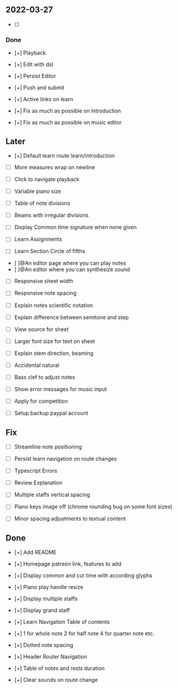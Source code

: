 ## 2022-03-27

- [ ] 


### Done

- [+] Playback
- [+] Edit with dsl
- [+] Persist Editor

- [+] Push and submit
- [+] Active links on learn
- [+] Fix as much as possible on introduction
- [+] Fix as much as possible on music editor

## Later

- [+] Default learn route learn/introduction
- [ ] More measures wrap on newline

- [ ] Click to navigate playback
- [ ] Variable piano size

- [ ] Table of note divisions
- [ ] Beams with irregular divisions
- [ ] Display Common time signature when none given

- [ ] Learn Assignments
- [ ] Learn Section Circle of fifths
- [ ]@An editor page where you can play notes
- [ ]@An editor where you can synthesize sound

- [ ] Responsive sheet width
- [ ] Responsive note spacing
- [ ] Explain notes scientific notation
- [ ] Explain difference between semitone and step
- [ ] View source for sheet
- [ ] Larger font size for text on sheet
- [ ] Explain stem direction, beaming
- [ ] Accidental natural
- [ ] Bass clef to adjust notes

- [ ] Show error messages for music input


- [ ] Apply for competition
- [ ] Setup backup paypal account

## Fix

- [ ] Streamline note positioning
- [ ] Persist learn navigation on route changes
- [ ] Typescript Errors
- [ ] Review Explanation
- [ ] Multiple staffs vertical spacing
- [ ] Piano keys image off (chrome rounding bug on some font sizes)
- [ ] Minor spacing adjustments to textual content


## Done

- [+] Add README
- [+] Homepage patreon link, features to add

- [+] Display common and cut time with according glyphs
- [+] Piano play handle resize
- [+] Display multiple staffs
- [+] Display grand staff
- [+] Learn Navigation Table of contents
- [+] 1 for whole note 2 for half note 4 for quarter note etc.
- [+] Dotted note spacing
- [+] Header Router Navigation
- [+] Table of notes and rests duration

- [+] Clear sounds on route change
